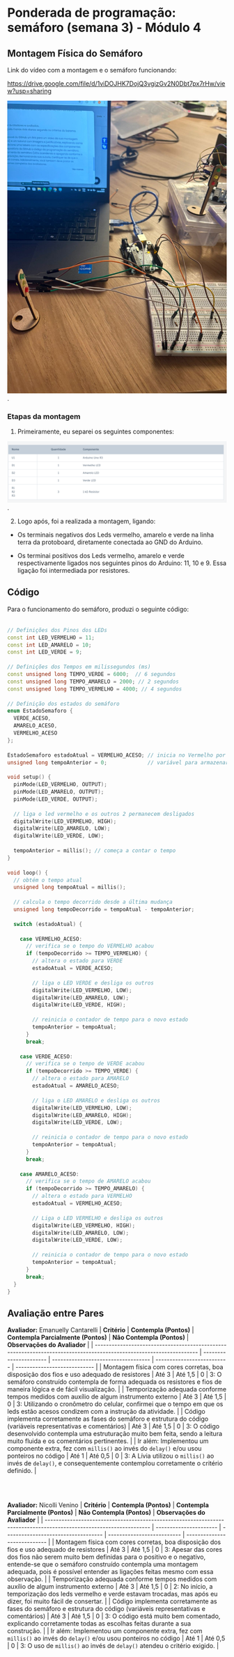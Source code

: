 # Ponderada de programação: semáforo (semana 3) - Módulo 4

## Montagem Física do Semáforo

Link do vídeo com a montagem e o semáforo funcionando:

https://drive.google.com/file/d/1viDOJHK7DojQ3vgizGv2N0Dbt7px7rHw/view?usp=sharing

<div align="center"><img src="semáforo.jpg" alt="semáforo"></div>. 

### Etapas da montagem

1. Primeiramente, eu separei os seguintes componentes:

<div align="center"><img src="componentes.png" alt="componentes"></div>. 

2. Logo após, foi a realizada a montagem, ligando:

- Os terminais negativos dos Leds vermelho, amarelo e verde na linha terra da protoboard, diretamente conectada ao GND do Arduino.

- Os terminai positivos dos Leds vermelho, amarelo e verde respectivamente ligados nos seguintes pinos do Arduino: 11, 10 e 9. Essa ligação foi intermediada por resistores.

## Código 

Para o funcionamento do semáforo, produzi o seguinte código:

``` cpp

// Definições dos Pinos dos LEDs 
const int LED_VERMELHO = 11;
const int LED_AMARELO = 10;
const int LED_VERDE = 9;

// Definições dos Tempos em milissegundos (ms)
const unsigned long TEMPO_VERDE = 6000;  // 6 segundos
const unsigned long TEMPO_AMARELO = 2000; // 2 segundos
const unsigned long TEMPO_VERMELHO = 4000; // 4 segundos

// Definição dos estados do semáforo
enum EstadoSemaforo {
  VERDE_ACESO,
  AMARELO_ACESO,
  VERMELHO_ACESO
};

EstadoSemaforo estadoAtual = VERMELHO_ACESO; // inicia no Vermelho por segurança
unsigned long tempoAnterior = 0;             // variável para armazenar o último momento da troca de estado

void setup() {
  pinMode(LED_VERMELHO, OUTPUT);
  pinMode(LED_AMARELO, OUTPUT);
  pinMode(LED_VERDE, OUTPUT);

  // liga o led vermelho e os outros 2 permanecem desligados
  digitalWrite(LED_VERMELHO, HIGH);
  digitalWrite(LED_AMARELO, LOW);
  digitalWrite(LED_VERDE, LOW);
  
  tempoAnterior = millis(); // começa a contar o tempo
}

void loop() {
  // obtém o tempo atual
  unsigned long tempoAtual = millis();
  
  // calcula o tempo decorrido desde a última mudança
  unsigned long tempoDecorrido = tempoAtual - tempoAnterior;

  switch (estadoAtual) {
    
    case VERMELHO_ACESO:
      // verifica se o tempo do VERMELHO acabou
      if (tempoDecorrido >= TEMPO_VERMELHO) {
        // altera o estado para VERDE
        estadoAtual = VERDE_ACESO;
        
        // liga o LED VERDE e desliga os outros 
        digitalWrite(LED_VERMELHO, LOW);
        digitalWrite(LED_AMARELO, LOW);
        digitalWrite(LED_VERDE, HIGH);
        
        // reinicia o contador de tempo para o novo estado
        tempoAnterior = tempoAtual;
      }
      break;

    case VERDE_ACESO:
      // verifica se o tempo de VERDE acabou
      if (tempoDecorrido >= TEMPO_VERDE) {
        // altera o estado para AMARELO
        estadoAtual = AMARELO_ACESO;
        
        // liga o LED AMARELO e desliga os outros
        digitalWrite(LED_VERMELHO, LOW);
        digitalWrite(LED_AMARELO, HIGH);
        digitalWrite(LED_VERDE, LOW);
        
        // reinicia o contador de tempo para o novo estado
        tempoAnterior = tempoAtual;
      }
      break;

    case AMARELO_ACESO:
      // verifica se o tempo de AMARELO acabou
      if (tempoDecorrido >= TEMPO_AMARELO) {
        // altera o estado para VERMELHO
        estadoAtual = VERMELHO_ACESO;
        
        // Liga o LED VERMELHO e desliga os outros
        digitalWrite(LED_VERMELHO, HIGH);
        digitalWrite(LED_AMARELO, LOW);
        digitalWrite(LED_VERDE, LOW);
        
        // reinicia o contador de tempo para o novo estado
        tempoAnterior = tempoAtual;
      }
      break;
  }
}

```

## Avaliação entre Pares

**Avaliador:** Emanuelly Cantarelli
| **Critério**                                                                                                        | **Contempla (Pontos)** | **Contempla Parcialmente (Pontos)** | **Não Contempla (Pontos)** | **Observações do Avaliador** |
| ------------------------------------------------------------------------------------------------------------------- | ---------------------- | ----------------------------------- | -------------------------- | ---------------------------- |
| Montagem física com cores corretas, boa disposição dos fios e uso adequado de resistores                            | Até 3                  | Até 1,5                             | 0                          |    3: O semáforo construído contempla de forma adequada os resistores e fios de maneira lógica e de fácil visualização.                         |
| Temporização adequada conforme tempos medidos com auxílio de algum instrumento externo                              | Até 3                  | Até 1,5                             | 0                          |   3: Utilizando o cronômetro do celular, confirmei que o tempo em que os leds estão acesos condizem com a instrução da atividade.                           |
| Código implementa corretamente as fases do semáforo e estrutura do código (variáveis representativas e comentários) | Até 3                  | Até 1,5                             | 0                          |      3:  O código desenvolvido contempla uma estruturação muito bem feita, sendo a leitura muito fluida e os comentários pertinentes.                      |
| Ir além: Implementou um componente extra, fez com `millis()` ao invés do `delay()` e/ou usou ponteiros no código    | Até 1                  | Até 0,5                             | 0                          |    3: A Lívia utilizou o `millis()` ao invés de `delay()`, e consequentemente contemplou corretamente o critério definido.                         |


<br> <br>

**Avaliador:** Nicolli Venino
| **Critério**                                                                                                        | **Contempla (Pontos)** | **Contempla Parcialmente (Pontos)** | **Não Contempla (Pontos)** | **Observações do Avaliador** |
| ------------------------------------------------------------------------------------------------------------------- | ---------------------- | ----------------------------------- | -------------------------- | ---------------------------- |
| Montagem física com cores corretas, boa disposição dos fios e uso adequado de resistores                            | Até 3                  | Até 1,5                             | 0                          |  3:  Apesar das cores dos fios não serem muito bem definidas para o positivo e o negativo, entende-se que o semáforo construído contempla uma montagem adequada, pois é possível entender as ligações feitas mesmo com essa observação.                          |
| Temporização adequada conforme tempos medidos com auxílio de algum instrumento externo                              | Até 3                  | Até 1,5                             | 0                          |   2:  No início, a temporização dos leds vermelho e verde estavam trocadas, mas após eu dizer, foi muito fácil de consertar.           |
| Código implementa corretamente as fases do semáforo e estrutura do código (variáveis representativas e comentários) | Até 3                  | Até 1,5                             | 0                          |   3: O código está muito bem comentado, explicando corretamente todas as escolhas feitas durante a sua construção.                          |
| Ir além: Implementou um componente extra, fez com `millis()` ao invés do `delay()` e/ou usou ponteiros no código    | Até 1                  | Até 0,5                             | 0                          |   3:  O uso de `millis()` ao invés de `delay()` atendeu o critério exigido.                         |
